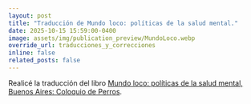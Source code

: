 ```yaml
---
layout: post
title: "Traducción de Mundo loco: políticas de la salud mental."
date: 2025-10-15 15:59:00-0400
image: assets/img/publication_preview/MundoLoco.webp
override_url: traducciones_y_correcciones
inline: false
related_posts: false
---
```


Realicé la traducción del libro <a href="https://www.coloquiodeperros.com.ar/productos/mundo-loco-politicas-de-la-salud-mental-micha-frazer-carroll/">Mundo loco: políticas de la salud mental, Buenos Aires: Coloquio de Perros</a>.
